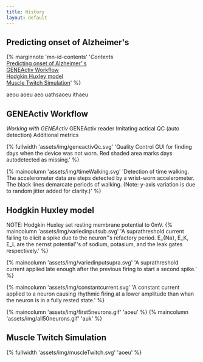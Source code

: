 ```yaml
---
title: History
layout: default
---
```


## Predicting onset of Alzheimer's<a name="prediction"></a>
{% marginnote 'mn-id-contents' '*Contents*<br>
[Predicting onset of Alzheimer''s](#prediction)<br>
[GENEActiv Workflow](#geneactiv)<br>
[Hodgkin Huxley model](#HHmodel)<br>
[Muscle Twitch Simulation](#twitch)' %}

aeou aoeu aeo uathsaoeu ithaeu

## GENEActiv Workflow<a name="geneactiv"></a>

*Working with GENEActiv*
GENEActiv reader
Imitating actical
QC (auto detection)
Additional metrics

{% fullwidth 'assets/img/geneactivQc.svg'
'Quality Control GUI for finding days when the device was not worn.
Red shaded area marks days autodetected as missing.' %}

{% maincolumn 'assets/img/timeWalking.svg'
'Detection of time walking.
The accelerometer data are steps detected by a wrist-worn accelerometer.
The black lines demarcate periods of walking.
(Note: y-axis variation is due to random jitter added for clarity.)' %}

## Hodgkin Huxley model<a name="HHmodel"></a>

NOTE: Hodgkin Huxley set resting membrane potential to 0mV.
{% maincolumn 'assets/img/variedinputsub.svg' 
'A suprathreshold current failing to elicit a spike due to the neuron''s refactory
period. E_{Na}, E_K, E_L are the nernst potential''s of sodium, potasium, and the
leak gates respectively.' %}

{% maincolumn 'assets/img/variedinputsupra.svg' 
'A suprathreshold current applied late enough after the previous firing to start
a second spike.' %}

{% maincolumn 'assets/img/constantcurrent.svg'
'A constant current applied to a neuron causing rhythmic firing at a lower
amplitude than whan the neuron is in a fully rested state.' %}

{% maincolumn 'assets/img/first5neurons.gif' 'aoeu' %}
{% maincolumn 'assets/img/all50neurons.gif' 'auk' %}

## Muscle Twitch Simulation<a name="twitch"></a>

{% fullwidth 'assets/img/muscleTwitch.svg' 'aoeu' %}

